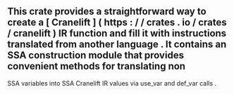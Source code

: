 This
crate
provides
a
straightforward
way
to
create
a
[
Cranelift
]
(
https
:
/
/
crates
.
io
/
crates
/
cranelift
)
IR
function
and
fill
it
with
instructions
translated
from
another
language
.
It
contains
an
SSA
construction
module
that
provides
convenient
methods
for
translating
non
-
SSA
variables
into
SSA
Cranelift
IR
values
via
use_var
and
def_var
calls
.
